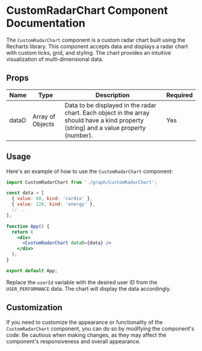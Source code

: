 # CustomRadarChart Component Documentation

The ``CustomRadarChart`` component is a custom radar chart built using the Recharts library. This component accepts data and displays a radar chart with custom ticks, grid, and styling. The chart provides an intuitive visualization of multi-dimensional data.

## Props

| Name | Type | Description | Required |
| --- | --- | --- | --- |
| dataD | Array of Objects | Data to be displayed in the radar chart. Each object in the array should have a kind property (string) and a value property (number). | Yes |

## Usage
Here's an example of how to use the ``CustomRadarChart`` component:

```jsx
import CustomRadarChart from './graph/CustomRadarChart';

const data = [
  { value: 80, kind: 'cardio' },
  { value: 120, kind: 'energy' },
  // ...
];

function App() {
  return (
    <div>
      <CustomRadarChart dataD={data} />
    </div>
  );
}

export default App;
```

Replace the ``userId`` variable with the desired user ID from the ``USER_PERFORMANCE`` data. The chart will display the data accordingly.

## Customization

If you need to customize the appearance or functionality of the ``CustomRadarChart`` component, you can do so by modifying the component's code. Be cautious when making changes, as they may affect the component's responsiveness and overall appearance.

